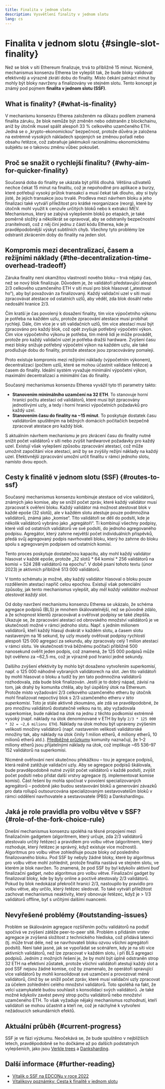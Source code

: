 ```yaml
---
title: Finalita v jednom slotu
description: Vysvětlení finality v jednom slotu
lang: cs
---
```


# Finalita v jednom slotu {#single-slot-finality}

Než se blok v síti Ethereum finalizuje, trvá to přibližně 15 minut. Nicméně, mechanismus konsenzu Etherea lze vylepšit tak, že bude bloky validovat efektivněji a výrazně zkrátí dobu do finality. Místo čekání patnáct minut by mohly být bloky navrženy a finalizovány ve stejném slotu. Tento koncept je známý pod pojmem **finalita v jednom slotu (SSF)**.

## What is finality? {#what-is-finality}

V mechanismu konsenzu Etherea založeném na důkazu podílem znamená finalita záruku, že blok nemůže být změněn nebo odstraněn z blockchainu, aniž by útočník musel spálit alespoň 33 % celkového uzamčeného ETH. Jedná se o „krypto-ekonomickou“ bezpečnost, protože důvěra je založena na extrémně vysokých nákladech spojených se změnou pořadí nebo obsahu řetězce, což zabraňuje jakémukoli racionálnímu ekonomickému subjektu se o takovou změnu vůbec pokoušet.

## Proč se snažit o rychlejší finalitu? {#why-aim-for-quicker-finality}

Současná doba do finality se ukázala být příliš dlouhá. Většina uživatelů nechce čekat 15 minut na finalitu, což je nepohodlné pro aplikace a burzy, které potřebují vysoký průtok transakcí a musí čekat tak dlouho, aby si byly jisté, že jejich transakce jsou trvalé. Prodleva mezi návrhem bloku a jeho finalizací také vytváří příležitost pro krátké reorganizace (reorg), které by útočník mohl využít k cenzuře určitých bloků nebo k extrakci MEV. Mechanismus, který se zabývá vylepšením bloků po etapách, je také poměrně složitý a několikrát se opravoval, aby se odstranily bezpečnostní zranitelnosti, což z něj činí jednu z částí kódu Etherea, kde je pravděpodobnější výskyt subtilních chyb. Všechny tyto problémy lze odstranit zkrácením doby do finality na jeden slot.

## Kompromis mezi decentralizací, časem a režijními náklady {#the-decentralization-time-overhead-tradeoff}

Záruka finality není okamžitou vlastností nového bloku – trvá nějaký čas, než se nový blok finalizuje. Důvodem je, že validátoři představující alespoň 2/3 celkového uzamčeného ETH v síti musí pro blok hlasovat („atestovat ho“), aby byl považován za finalizovaný. Každý validační uzel v síti musí zpracovávat atestace od ostatních uzlů, aby věděl, zda blok dosáhl nebo nedosáhl hranice 2/3.

Čím kratší je čas povolený k dosažení finality, tím více výpočetního výkonu je potřeba na každém uzlu, protože zpracování atestace musí probíhat rychleji. Dále, čím více je v síti validačních uzlů, tím více atestací musí být zpracováno pro každý blok, což opět zvyšuje potřebný výpočetní výkon. Čím více výpočetního výkonu je potřeba, tím méně lidí je může provádět, protože pro každý validační uzel je potřeba dražší hardware. Zvýšení času mezi bloky snižuje potřebný výpočetní výkon na každém uzlu, ale také prodlužuje dobu do finality, protože atestace jsou zpracovávány pomaleji.

Proto existuje kompromis mezi režijními náklady (výpočetním výkonem), decentralizací (počtem uzlů, které se mohou účastnit validace řetězce) a časem do finality. Ideální systém vyvažuje minimální výpočetní výkon, maximální decentralizaci a minimální čas do finality.

Současný mechanismus konsenzu Etherea vyvážil tyto tři parametry takto:

- **Stanovením minimálního uzamčení na 32 ETH**. To stanovuje horní hranici počtu atestací od validátorů, které musí být zpracovány jednotlivými uzly, a tedy i horní hranici výpočetních požadavků pro každý uzel.
- **Stanovením času do finality na ~15 minut**. To poskytuje dostatek času validátorům spuštěným na běžných domácích počítačích bezpečně zpracovat atestace pro každý blok.

S aktuálním návrhem mechanismu je pro zkrácení času do finality nutné snížit počet validátorů v síti nebo zvýšit hardwarové požadavky pro každý uzel. Existují však vylepšení způsobu zpracování atestací, což může umožnit započítání více atestací, aniž by se zvýšily režijní náklady na každý uzel. Efektivnější zpracování umožní určit finalitu v rámci jednoho slotu, namísto dvou epoch.

## Cesty k finalitě v jednom slotu (SSF) {#routes-to-ssf}

<ExpandableCard title= "Proč není finalita v jednom slotu v současnosti reálná?" eventCategory="/roadmap/single-slot-finality" eventName="clicked Why can't we hear SSF today?">

Současný mechanismus konsenzu kombinuje atestace od více validátorů, známých jako komise, aby se snížil počet zpráv, které každý validátor musí zpracovat k ověření bloku. Každý validátor má možnost atestovat blok v každé epoše (32 slotů), ale v každém slotu atestuje pouze podmnožina validátorů, známá jako „komise“. Tito validátoři se dělí do podsítí, kde je několik validátorů vybráno jako „agregátoři“. Ti kombinují všechny podpisy, které vidí od ostatních validátorů ve své podsíti, do jednoho agregovaného podpisu. Agregátor, který zahrne největší počet individuálních příspěvků, předá svůj agregovaný podpis navrhovateli bloku, který ho zahrne do bloku spolu s agregovaným podpisem od ostatních komisí.

Tento proces poskytuje dostatečnou kapacitu, aby mohl každý validátor hlasovat v každé epoše, protože „32 slotů * 64 komisí * 256 validátorů na komisi = 524 288 validátorů na epochu“. V době psaní tohoto textu (únor 2023) je aktivních přibližně 513 000 validátorů.

V tomto schématu je možné, aby každý validátor hlasoval o bloku pouze rozdělením atestací napříč celou epochou. Existují však potenciální způsoby, jak tento mechanismus vylepšit, aby _měl každý validátor možnost atestovat každý slot_.
</ExpandableCard>

Od doby navržení mechanismu konsenzu Etherea se ukázalo, že schéma agregace podpisů (BLS) je mnohem škálovatelnější, než se původně zdálo, a že schopnost klientů zpracovávat a ověřovat podpisy se také zlepšila. Ukazuje se, že zpracování atestací od obrovského množství validátorů je ve skutečnosti možné v rámci jednoho slotu. Např. s jedním milionem validátorů, kteří každý hlasují dvakrát v každém slotu, a časem slotu nastaveným na 16 sekund, by uzly musely ověřovat podpisy rychlostí alespoň 125 000 agregací za sekundu, aby zpracovaly celý 1 milion atestací v rámci slotu. Ve skutečnosti trvá běžnému počítači přibližně 500 nanosekund ověřit jeden podpis, což znamená, že 125 000 podpisů může být ověřeno za ~62,5 ms, což je výrazně pod hranicí jedné sekundy.

Dalšího zvýšení efektivity by mohlo být dosaženo vytvořením superkomisí, např. o 125 000 náhodně vybraných validátorech na slot. Jen tito validátoři by mohli hlasovat o bloku a tudíž by jen tato podmnožina validátorů rozhodovala, zda bude blok finalizován. Jestli je to dobrý nápad, závisí na tom, jak drahý by komunita chtěla, aby byl úspěšný útok na Ethereum. Protože místo vyžadování 2/3 celkového uzamčeného etheru by útočník mohl finalizovat nepoctivý blok s 2/3 uzamčeného etheru _v této superkomisi_. Toto je stále aktivně zkoumáno, ale zdá se pravděpodobné, že pro množinu validátorů dostatečně velkou na to, aby vyžadovala superkomise, bude náklad na útok na jednu z těchto podkomisí extrémně vysoký (např. náklady na útok denominované v ETH by byly `2/3 * 125 000 * 32 = ~2,6 milionu ETH`). Náklady na útok mohou být upraveny zvýšením velikosti množiny validátorů (např. nastavením velikosti validátorské množiny tak, aby náklady na útok činily 1 milion etherů, 4 miliony etherů, 10 milionů etherů atd.). [Předběžné průzkumy](https://youtu.be/ojBgyFl6-v4?t=755) komunity naznačují, že 1–2 miliony etherů jsou přijatelnými náklady na útok, což implikuje ~65 536–97 152 validátorů na superkomisi.

Nicméně ověřování není skutečnou překážkou – tou je agregace podpisů, která reálně zatěžuje validační uzly. Aby se agregace podpisů škálovala, bude pravděpodobně nutné zvýšit počet validátorů v každé podsíti, zvýšit počet podsítí nebo přidat další vrstvy agregace (tj. implementovat komise komisí). Část řešení by mohla spočívat v povolení specializovaných agregátorů – podobně jako budou sestavování bloků a generování závazků pro data rollupů outsourcována specializovaným sestavovatelům bloků v rámci oddělení navrhovatele a sestavovatele (PBS) a Dankshardingu.

## Jaká je role pravidla pro volbu větve v SSF? {#role-of-the-fork-choice-rule}

Dnešní mechanismus konsenzu spoléhá na těsné propojení mezi finalizačním gadgetem (algoritmem, který určuje, zda 2/3 validátorů atestovalo určitý řetězec) a pravidlem pro volbu větve (algoritmem, který rozhoduje, který řetězec je správný, když existuje více možností). Algoritmus pro volbu větve zohledňuje pouze bloky _od_ posledního finalizovaného bloku. Pod SSF by nebyly žádné bloky, které by algoritmus pro volbu větve mohl zohlednit, protože finalita nastává ve stejném slotu, ve kterém je blok navržen. To znamená, že pod SSF by byl kdykoliv aktivní _buď_ finalizační gadget, _nebo_ algoritmus pro volbu větve. Finalizační gadget by finalizoval bloky, kde by byly online a poctivě atestovaly 2/3 validátorů. Pokud by blok nedokázal překročit hranici 2/3, nastoupilo by pravidlo pro volbu větve, aby určilo, který řetězec sledovat. To také vytváří příležitost zachovat mechanismus neaktivity, který obnovuje řetězec, když je > 1/3 validátorů offline, byť s určitými dalšími nuancemi.

## Nevyřešené problémy {#outstanding-issues}

Problém se škálováním agregace rozšířením počtu validátorů na podsíť spočívá ve zvýšení zátěže peer-to-peer sítě. Problém s přidáním vrstev agregace je zvýšená složitost z technického hlediska, což přidává latenci (tj. může trvat déle, než se navrhovateli bloku ozvou všichni agregátoři podsítí). Není také jasné, jak se vypořádat se scénářem, kdy je na síti více aktivních validátorů, než lze zpracovat v každém slotu, i při BLS agregaci podpisů. Jedním z možných řešení je, že by mohl být úplně odstraněn strop 32 ETH na efektivní zůstatek, protože všichni validátoři atestují každý slot a pod SSF nejsou žádné komise, což by znamenalo, že operátoři spravující více validátorů by mohli konsolidovat své uzamčení a provozovat méně validátorů, čímž by se snížil počet zpráv, které musí validační uzly zpracovat za účelem zohlednění celého množství validátorů. Toto spoléhá na fakt, že velcí uzamykatelé budou souhlasit s konsolidací svých validátorů. Je také možné kdykoliv zavést pevný strop počtu validátorů nebo množství uzamčeného ETH. To však vyžaduje nějaký mechanismus rozhodnutí, kteří validátoři se mohou účastnit a kteří ne, což je náchylné k vytvoření nežádoucích sekundárních efektů.

## Aktuální průběh {#current-progress}

SSF je ve fázi výzkumu. Neočekává se, že bude spuštěno v nejbližších letech, pravděpodobně se ho dočkáme až po dalších podstatných vylepšeních, jako jsou [Verkle trees](/roadmap/verkle-trees/) a [Danksharding](/roadmap/danksharding/).

## Další informace {#further-reading}

- [Vitalik o SSF na EDCONu v roce 2022](https://www.youtube.com/watch?v=nPgUKNPWXNI)
- [Vitalikovy poznámky: Cesta k finalitě v jednom slotu](https://notes.ethereum.org/@vbuterin/single_slot_finality)

